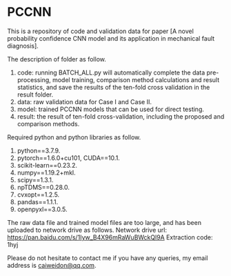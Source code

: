 # PCCNN

This is a repository of code and validation data for paper [A novel probability confidence CNN model and its application in mechanical fault diagnosis].

The description of folder as follow.
1. code: running BATCH_ALL.py will automatically complete the data pre-processing, model training, comparison method calculations and result statistics, and save the results of the ten-fold cross validation in the result folder.
2. data: raw validation data for Case I and Case II.
3. model: trained PCCNN models that can be used for direct testing.
4. result: the result of ten-fold cross-validation, including the proposed and comparison methods.

Required python and python libraries as follow.
1. python==3.7.9.
2. pytorch==1.6.0+cu101, CUDA==10.1.
3. scikit-learn==0.23.2.
4. numpy==1.19.2+mkl.
5. scipy==1.3.1.
6. npTDMS==0.28.0.
7. cvxopt==1.2.5.
8. pandas==1.1.1.
9. openpyxl==3.0.5.

The raw data file and trained model files are too large, and has been uploaded to network drive as follows.
Network drive url: https://pan.baidu.com/s/1Iyw_B4X96mRaWuBWckQl9A
Extraction code: 1hyj

Please do not hesitate to contact me if you have any queries, my email address is caiweidon@qq.com.